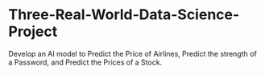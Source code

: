 # Three-Real-World-Data-Science-Project
Develop an AI model to Predict the Price of Airlines, Predict the strength of a Password, and Predict the Prices of a Stock.
